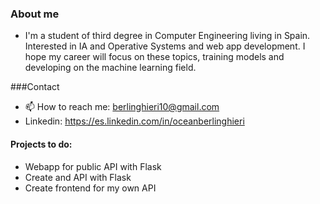 
### About me 
- I'm a student of third degree in Computer Engineering living in Spain.
Interested in IA and Operative Systems and web app development. I hope my career will focus on these topics, training models and developing on the machine learning field.

###Contact
- 📫 How to reach me: berlinghieri10@gmail.com
- Linkedin: https://es.linkedin.com/in/oceanberlinghieri

#### Projects to do:
- Webapp for public API with Flask
- Create and API with Flask
- Create frontend for my own API
